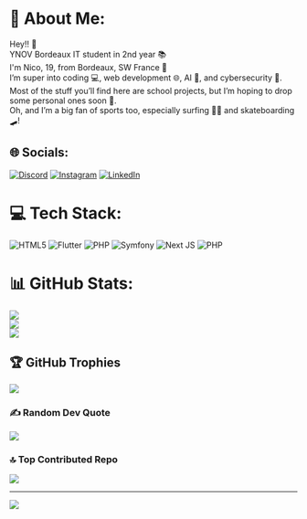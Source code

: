 # 💫 About Me:
Hey!! 👋<br>YNOV Bordeaux IT student in 2nd year 📚<br>I'm Nico, 19, from Bordeaux, SW France 🍷<br>I’m super into coding 💻, web development 🌐, AI 🤖, and cybersecurity 🔐.<br>Most of the stuff you’ll find here are school projects, but I’m hoping to drop some personal ones soon 🚀.<br>Oh, and I’m a big fan of sports too, especially surfing 🏄‍♂️ and skateboarding 🛹!


## 🌐 Socials:
[![Discord](https://img.shields.io/badge/Discord-%237289DA.svg?logo=discord&logoColor=white)](https://discord.gg/chiken.joe) [![Instagram](https://img.shields.io/badge/Instagram-%23E4405F.svg?logo=Instagram&logoColor=white)](https://instagram.com/_nico.prigent_) [![LinkedIn](https://img.shields.io/badge/LinkedIn-%230077B5.svg?logo=linkedin&logoColor=white)](https://linkedin.com/in/nicolas-prigent-b65bba32b) 
# 💻 Tech Stack:
![HTML5](https://img.shields.io/badge/html5-%23E34F26.svg?style=flat&logo=html5&logoColor=white) ![Flutter](https://img.shields.io/badge/Flutter-%2302569B.svg?style=flat&logo=Flutter&logoColor=white) ![PHP](https://img.shields.io/badge/php-%23777BB4.svg?style=flat&logo=php&logoColor=white) ![Symfony](https://img.shields.io/badge/symfony-%23000000.svg?style=flat&logo=symfony&logoColor=white) ![Next JS](https://img.shields.io/badge/Next-black?style=flat&logo=next.js&logoColor=white) ![PHP](https://img.shields.io/badge/php-%23777BB4.svg?style=flat&logo=php&logoColor=white)
# 📊 GitHub Stats:
![](https://github-readme-stats.vercel.app/api?username=nicoocaa&theme=dark&hide_border=false&include_all_commits=false&count_private=false)<br/>
![](https://github-readme-streak-stats.herokuapp.com/?user=nicoocaa&theme=dark&hide_border=false)<br/>
![](https://github-readme-stats.vercel.app/api/top-langs/?username=nicoocaa&theme=dark&hide_border=false&include_all_commits=false&count_private=false&layout=compact)

## 🏆 GitHub Trophies
![](https://github-profile-trophy.vercel.app/?username=nicoocaa&theme=radical&no-frame=false&no-bg=true&margin-w=4)

### ✍️ Random Dev Quote
![](https://quotes-github-readme.vercel.app/api?type=vetical&theme=radical)

### 🔝 Top Contributed Repo
![](https://github-contributor-stats.vercel.app/api?username=nicoocaa&limit=5&theme=radical&combine_all_yearly_contributions=true)

---
[![](https://visitcount.itsvg.in/api?id=nicoocaa&icon=7&color=1)](https://visitcount.itsvg.in)

<!-- Proudly created with GPRM ( https://gprm.itsvg.in ) -->

